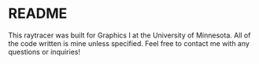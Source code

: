 # README

This raytracer was built for Graphics I at the University of Minnesota. All of the code written is mine unless specified. Feel free to contact me with any questions or inquiries!